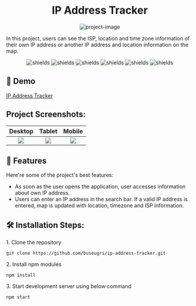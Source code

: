 <h1 align="center" id="title">IP Address Tracker</h1>

<p align="center"><img src="https://socialify.git.ci/buseugrs/ip-address-tracker/image?font=Inter&language=1&name=1&owner=1&pattern=Circuit%20Board&theme=Light" alt="project-image"></p>

<p id="description">In this project, users can see the ISP, location and time zone information of their own IP address or another IP address and location information on the map.</p>

<p align="center"><img src="https://img.shields.io/badge/VSCode-%23007ACC?style=flat&amp;logo=visualstudiocode&amp;logoColor=%23007ACC&amp;labelColor=white" alt="shields"> <img src="https://img.shields.io/badge/Node.js-%23339933?logo=nodedotjs&amp;labelColor=white" alt="shields"> <img src="https://img.shields.io/badge/React-%2361DAFB?style=flat&amp;logo=tailwindcss&amp;labelColor=white" alt="shields"> <img src="https://img.shields.io/badge/JavaScript-%23F7DF1E?logo=javascript&amp;labelColor=white" alt="shields"> <img src="https://img.shields.io/badge/HTML5-%23E34F26?logo=html5&amp;labelColor=white" alt="shields"> <img src="https://img.shields.io/badge/Sass-%23CC6699?style=flat&logo=sass&labelColor=white" alt="shields"></p>

<h2>🚀 Demo</h2>

<a href="https://ip-address-tracker-73398.web.app/" target="_blank" rel="noreferrer"> IP Address Tracker </a>

<h2>Project Screenshots:</h2>

| Desktop | Tablet | Mobile |
| :---: | :---: | :---: |
| <img src="https://private-user-images.githubusercontent.com/112654875/317258662-6b3475c7-91c4-448e-ab58-3418663c9b20.png?jwt=eyJhbGciOiJIUzI1NiIsInR5cCI6IkpXVCJ9.eyJpc3MiOiJnaXRodWIuY29tIiwiYXVkIjoicmF3LmdpdGh1YnVzZXJjb250ZW50LmNvbSIsImtleSI6ImtleTUiLCJleHAiOjE3MTE1NDIxMjYsIm5iZiI6MTcxMTU0MTgyNiwicGF0aCI6Ii8xMTI2NTQ4NzUvMzE3MjU4NjYyLTZiMzQ3NWM3LTkxYzQtNDQ4ZS1hYjU4LTM0MTg2NjNjOWIyMC5wbmc_WC1BbXotQWxnb3JpdGhtPUFXUzQtSE1BQy1TSEEyNTYmWC1BbXotQ3JlZGVudGlhbD1BS0lBVkNPRFlMU0E1M1BRSzRaQSUyRjIwMjQwMzI3JTJGdXMtZWFzdC0xJTJGczMlMkZhd3M0X3JlcXVlc3QmWC1BbXotRGF0ZT0yMDI0MDMyN1QxMjE3MDZaJlgtQW16LUV4cGlyZXM9MzAwJlgtQW16LVNpZ25hdHVyZT02Y2EyNmRlNjI5MjU1OGVmYzc5Njc2MDIyNmYwNTY0OTA5ODc4NWJhODU1ZGYyNDYyNjU5MDUwMDJiYzg4ODZhJlgtQW16LVNpZ25lZEhlYWRlcnM9aG9zdCZhY3Rvcl9pZD0wJmtleV9pZD0wJnJlcG9faWQ9MCJ9.GB8GvBBCC3OkiFPny23oA50FHJXyZD2oC4IQz6YEGIQ">| <img src="https://private-user-images.githubusercontent.com/112654875/317258725-9b716f05-b415-4d50-89a7-64ce2a65e14f.png?jwt=eyJhbGciOiJIUzI1NiIsInR5cCI6IkpXVCJ9.eyJpc3MiOiJnaXRodWIuY29tIiwiYXVkIjoicmF3LmdpdGh1YnVzZXJjb250ZW50LmNvbSIsImtleSI6ImtleTUiLCJleHAiOjE3MTE1NDIxMjYsIm5iZiI6MTcxMTU0MTgyNiwicGF0aCI6Ii8xMTI2NTQ4NzUvMzE3MjU4NzI1LTliNzE2ZjA1LWI0MTUtNGQ1MC04OWE3LTY0Y2UyYTY1ZTE0Zi5wbmc_WC1BbXotQWxnb3JpdGhtPUFXUzQtSE1BQy1TSEEyNTYmWC1BbXotQ3JlZGVudGlhbD1BS0lBVkNPRFlMU0E1M1BRSzRaQSUyRjIwMjQwMzI3JTJGdXMtZWFzdC0xJTJGczMlMkZhd3M0X3JlcXVlc3QmWC1BbXotRGF0ZT0yMDI0MDMyN1QxMjE3MDZaJlgtQW16LUV4cGlyZXM9MzAwJlgtQW16LVNpZ25hdHVyZT0wNWY2ODBhNDI0YmVmNjNmYTMzNTlhMmY5NzA5OWY2MmEwYWEzYjg0N2EzNTk4NDI5NjFjMTlhZWFiODQ3MGM0JlgtQW16LVNpZ25lZEhlYWRlcnM9aG9zdCZhY3Rvcl9pZD0wJmtleV9pZD0wJnJlcG9faWQ9MCJ9.8YejLzbkDOA_o2JWnIufMmK2PlKAREVtpxQvtJosmjI">| <img src="https://private-user-images.githubusercontent.com/112654875/317258790-94e7f8c3-ac36-42c1-a1b2-7368960e523e.png?jwt=eyJhbGciOiJIUzI1NiIsInR5cCI6IkpXVCJ9.eyJpc3MiOiJnaXRodWIuY29tIiwiYXVkIjoicmF3LmdpdGh1YnVzZXJjb250ZW50LmNvbSIsImtleSI6ImtleTUiLCJleHAiOjE3MTE1NDIxMjYsIm5iZiI6MTcxMTU0MTgyNiwicGF0aCI6Ii8xMTI2NTQ4NzUvMzE3MjU4NzkwLTk0ZTdmOGMzLWFjMzYtNDJjMS1hMWIyLTczNjg5NjBlNTIzZS5wbmc_WC1BbXotQWxnb3JpdGhtPUFXUzQtSE1BQy1TSEEyNTYmWC1BbXotQ3JlZGVudGlhbD1BS0lBVkNPRFlMU0E1M1BRSzRaQSUyRjIwMjQwMzI3JTJGdXMtZWFzdC0xJTJGczMlMkZhd3M0X3JlcXVlc3QmWC1BbXotRGF0ZT0yMDI0MDMyN1QxMjE3MDZaJlgtQW16LUV4cGlyZXM9MzAwJlgtQW16LVNpZ25hdHVyZT04MjYxYzRhOWY3ZGQ4NmU3NmNiNjYxOGMyOTY2OWNkZDZlZmVjNGM0MzVmZDVhMzBkZmE5YzYwNTBlNDQwOTZjJlgtQW16LVNpZ25lZEhlYWRlcnM9aG9zdCZhY3Rvcl9pZD0wJmtleV9pZD0wJnJlcG9faWQ9MCJ9.ZvUUSkoCQhpxMXR70dmKqjEevdImYKKCIHEdgsdznf8">|
  
<h2>🧐 Features</h2>

Here're some of the project's best features:

*  As soon as the user opens the application, user accesses information about own IP address.
*  Users can enter an IP address in the search bar. If a valid IP address is entered, map is updated with location, timezone and ISP information.

<h2>🛠️ Installation Steps:</h2>

<p>1. Clone the repository</p>

```
git clone https://github.com/buseugrs/ip-address-tracker.git
```

<p>2. Install npm modules</p>

```
npm install
```

<p>3. Start development server using below command</p>

```
npm start
```



  
  


